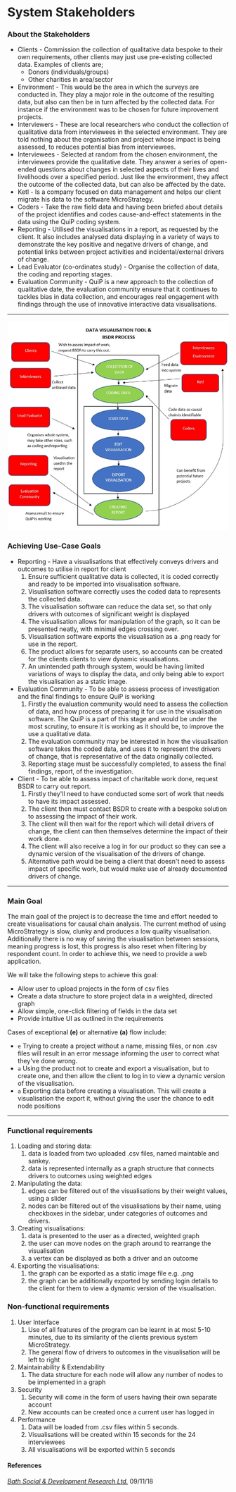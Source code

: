 ﻿System Stakeholders
===

### About the Stakeholders
- Clients - Commission the collection of qualitative data bespoke to their own requirements, other clients may just use pre-existing collected data. Examples of clients are;
    - Donors (individuals/groups)
    - Other charities in area/sector
- Environment - This would be the area in which the surveys are conducted in. They play a major role in the outcome of the resulting data, but also can then be in turn affected by the collected data. For instance if the environment was to be chosen for future improvement projects.
- Interviewers - These are local researchers who conduct the collection of qualitative data from interviewees in the selected environment. They are told nothing about the organisation and project whose impact is being assessed, to reduces potential bias from interviewees.
- Interviewees - Selected at random from the chosen environment, the interviewees provide the qualitative date. They answer a series of open-ended questions about changes in selected aspects of their lives and livelihoods over a specified period. Just like the environment, they affect the outcome of the collected data, but can also be affected by the date.
- Ketl - Is a company focused on data management and helps our client migrate his data to the software MicroStrategy.
- Coders - Take the raw field data and having been briefed about details of the project identifies and codes cause-and-effect statements in the data using the QuiP coding system.
- Reporting - Utilised the visualisations in a report, as requested by the client. It also includes analysed data displaying in a variety of ways to demonstrate the key positive and negative drivers of change, and potential links between project activities and incidental/external drivers of change.
- Lead Evaluator (co-ordinates study) - Organise the collection of data, the coding and reporting stages.
- Evaluation Community - QuiP is a new approach to the collection of qualitative date, the evaluation community ensure that it continues to tackles bias in data collection, and encourages real engagement with findings through the use of innovative interactive data visualisations.

---

![high-level use-case diagram](usecase.jpg)

### Achieving Use-Case Goals
- Reporting - Have a visualisations that effectively conveys drivers and outcomes to utilise in report for client
    1. Ensure sufficient qualitative data is collected, it is coded correctly and ready to be imported into visualisation software.
    1. Visualisation software correctly uses the coded data to represents the collected data.  
    1. The visualisation software can reduce the data set, so that only drivers with outcomes of significant weight is displayed
    1. The visualisation allows for manipulation of the graph, so it can be presented neatly, with minimal edges crossing over.
    1. Visualisation software exports the visualisation as a .png ready for use in the report.
    1. The product allows for separate users, so accounts can be created for the clients clients to view dynamic visualisations.
    1. An unintended path through system, would be having limited variations of ways to display the data, and only being able to export the visualisation as a static image.
- Evaluation Community - To be able to assess process of investigation and the final findings to ensure QuiP is working
    1. Firstly the evaluation community would need to assess the collection of data, and how process of preparing it for use in the visualisation software. The QuiP is a part of this 
    stage and would be under the most scrutiny, to ensure it is working as it should be, to improve the use a qualitative data.
    1. The evaluation community may be interested in how the visualisation software takes the coded data, and uses it to represent the drivers of change, that is representative of the data originally collected.
    1. Reporting stage must be successfully completed, to assess the final findings, report, of the investigation.
- Client - To be able to assess impact of charitable work done, request BSDR to carry out report.
    1. Firstly they'll need to have conducted some sort of work that needs to have its impact assessed.
    1. The client then must contact BSDR to create with a bespoke solution to assessing the impact of their work.
    1. The client will then wait for the report which will detail drivers of change, the client can then themselves determine the impact of their work done.
    1. The client will also receive a log in for our product so they can see a dynamic version of the visualisation of the drivers of change.
    1. Alternative path would be being a client that doesn't need to assess impact of specific work, but would make use of already documented drivers of change. 

-----

### Main Goal

The main goal of the project is to decrease the time and effort needed to create visualisations for causal chain analysis. The current method
of using MicroStrategy is slow, clunky and produces a low quality visualisation. Additionally there is no way of saving the visualisation between
sessions, meaning progress is lost, this progress is also reset when filtering by respondent count. 
In order to achieve this, we need to provide a web application.

We will take the following steps to achieve this goal:
- Allow user to upload projects in the form of csv files
- Create a data structure to store project data in a weighted, directed graph
- Allow simple, one-click filtering of fields in the data set
- Provide intuitive UI as outlined in the requirements

Cases of exceptional **(e)** or alternative **(a)** flow include:
- `e` Trying to create a project without a name, missing files, or non .csv files will result in an error message informing the user to correct what they've done wrong.
- `a` Using the product not to create and export a visualisation, but to create one, and then allow the client to log in to view a dynamic version of the visualisation.
- `a` Exporting data before creating a visualisation. This will create a visualisation the export it, without giving the user the chance to edit node positions

----

### Functional requirements
1. Loading and storing data:
    1. data is loaded from two uploaded .csv files, named maintable and sankey.
    1. data is represented internally as a graph structure that connects drivers to outcomes using weighted edges
1. Manipulating the data:
    1. edges can be filtered out of the visualisations by their weight values, using a slider
    1. nodes can be filtered out of the visualisations by their name, using checkboxes in the sidebar, under categories of outcomes and drivers.
1. Creating visualisations:
    1. data is presented to the user as a directed, weighted graph
    1. the user can move nodes on the graph around to rearrange the visualisation
    1. a vertex can be displayed as both a driver and an outcome
1. Exporting the visualisations:
    1. the graph can be exported as a static image file e.g. .png
    1. the graph can be additionally exported by sending login details to the client for them to view a dynamic version of the visualisation.

### Non-functional requirements
1. User Interface
    1. Use of all features of the program can be learnt in at most 5-10 minutes, due to its similarity of the clients previous system MicroStrategy.
    1. The general flow of drivers to outcomes in the visualisation will be left to right
1. Maintainability & Extendability
    1. The data structure for each node will allow any number of nodes to be implemented in a graph
1. Security
    1. Security will come in the form of users having their own separate account
    1. New accounts can be created once a current user has logged in
1. Performance
    1. Data will be loaded from .csv files within 5 seconds.
    1. Visualisations will be created within 15 seconds for the 24 interviewees
    1. All visualisations will be exported within 5 seconds


#### References

[_Bath Social & Development Research Ltd._](http://bathsdr.org/) 09/11/18
